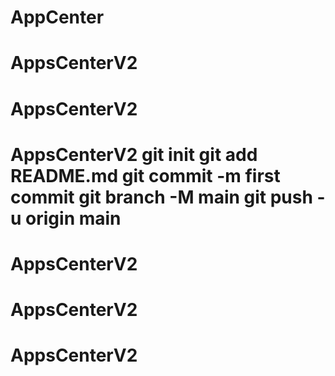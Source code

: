 # AppCenter
# AppsCenterV2
# AppsCenterV2
# AppsCenterV2 git init git add README.md git commit -m first commit git branch -M main git push -u origin main
# AppsCenterV2
# AppsCenterV2
# AppsCenterV2
